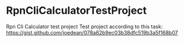 # RpnCliCalculatorTestProject
Rpn Cli Calculator test project
Test project according to this task: https://gist.github.com/joedean/078a62b9ec03b38dfc519b3a5f168b07
